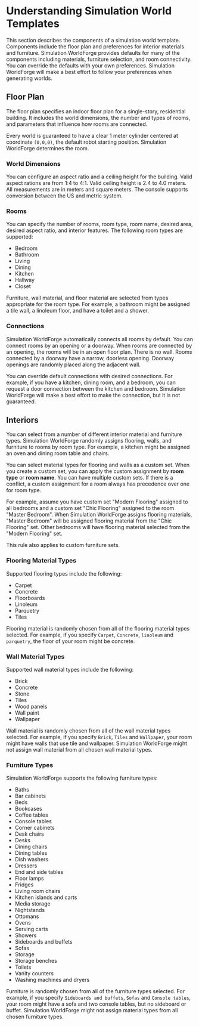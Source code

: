 # Understanding Simulation World Templates<a name="worlds-managing-simworld-templates-components"></a>

This section describes the components of a simulation world template\. Components include the floor plan and preferences for interior materials and furniture\. Simulation WorldForge provides defaults for many of the components including materials, furniture selection, and room connectivity\. You can override the defaults with your own preferences\. Simulation WorldForge will make a best effort to follow your preferences when generating worlds\. 

## Floor Plan<a name="worlds-managing-simworld-templates-components-floorplan"></a>

The floor plan specifies an indoor floor plan for a single\-story, residential building\. It includes the world dimensions, the number and types of rooms, and parameters that influence how rooms are connected\. 

Every world is guaranteed to have a clear 1 meter cylinder centered at coordinate `(0,0,0)`, the default robot starting position\. Simulation WorldForge determines the room\. 

### World Dimensions<a name="worlds-managing-simworld-templates-components-floorplan-worldims"></a>

You can configure an aspect ratio and a ceiling height for the building\. Valid aspect rations are from 1:4 to 4:1\. Valid ceiling height is 2\.4 to 4\.0 meters\. All measurements are in meters and square meters\. The console supports conversion between the US and metric system\. 

### Rooms<a name="worlds-managing-simworld-templates-components-floorplan-rooms"></a>

You can specify the number of rooms, room type, room name, desired area, desired aspect ratio, and interior features\. The following room types are supported: 
+ Bedroom
+ Bathroom
+ Living
+ Dining
+ Kitchen
+ Hallway
+ Closet

Furniture, wall material, and floor material are selected from types appropriate for the room type\. For example, a bathroom might be assigned a tile wall, a linoleum floor, and have a toilet and a shower\. 

### Connections<a name="worlds-managing-simworld-templates-components-floorplan-connections"></a>

Simulation WorldForge automatically connects all rooms by default\. You can connect rooms by an opening or a doorway\. When rooms are connected by an opening, the rooms will be in an open floor plan\. There is no wall\. Rooms connected by a doorway have a narrow, doorless opening\. Doorway openings are randomly placed along the adjacent wall\. 

You can override default connections with desired connections\. For example, if you have a kitchen, dining room, and a bedroom, you can request a door connection between the kitchen and bedroom\. Simulation WorldForge will make a best effort to make the connection, but it is not guaranteed\. 

## Interiors<a name="worlds-managing-simworld-templates-components-interiors"></a>

You can select from a number of different interior material and furniture types\. Simulation WorldForge randomly assigns flooring, walls, and furniture to rooms by room type\. For example, a kitchen might be assigned an oven and dining room table and chairs\. 

You can select material types for flooring and walls as a custom set\. When you create a custom set, you can apply the custom assignment by **room type** or **room name**\. You can have multiple custom sets\. If there is a conflict, a custom assignment for a room always has precedence over one for room type\. 

For example, assume you have custom set "Modern Flooring" assigned to all bedrooms and a custom set "Chic Flooring" assigned to the room "Master Bedroom"\. When Simulation WorldForge assigns flooring materials, "Master Bedroom" will be assigned flooring material from the "Chic Flooring" set\. Other bedrooms will have flooring material selected from the "Modern Flooring" set\. 

This rule also applies to custom furniture sets\.

### Flooring Material Types<a name="worlds-managing-simworld-templates-components-interiors-flooring"></a>

Supported flooring types include the following: 
+ Carpet
+ Concrete
+ Floorboards
+ Linoleum
+ Parquetry
+ Tiles

Flooring material is randomly chosen from all of the flooring material types selected\. For example, if you specify `Carpet`, `Concrete`, `linoleum` and `parquetry`, the floor of your room might be concrete\. 

### Wall Material Types<a name="worlds-managing-simworld-templates-components-interiors-walls"></a>

Supported wall material types include the following: 
+ Brick
+ Concrete
+ Stone
+ Tiles
+ Wood panels
+ Wall paint
+ Wallpaper

Wall material is randomly chosen from all of the wall material types selected\. For example, if you specify `Brick`, `Tiles` and `Wallpaper`, your room might have walls that use tile and wallpaper\. Simulation WorldForge might not assign wall material from all chosen wall material types\. 

### Furniture Types<a name="worlds-managing-simworld-templates-components-interiors-furniture"></a>

Simulation WorldForge supports the following furniture types:
+ Baths
+ Bar cabinets
+ Beds
+ Bookcases
+ Coffee tables
+ Console tables
+ Corner cabinets
+ Desk chairs
+ Desks
+ Dining chairs
+ Dining tables
+ Dish washers
+ Dressers
+ End and side tables
+ Floor lamps
+ Fridges
+ Living room chairs
+ Kitchen islands and carts
+ Media storage
+ Nightstands
+ Ottomans
+ Ovens
+ Serving carts
+ Showers
+ Sideboards and buffets
+ Sofas
+ Storage
+ Storage benches
+ Toilets
+ Vanity counters
+ Washing machines and dryers

Furniture is randomly chosen from all of the furniture types selected\. For example, if you specify `Sideboards and buffets`, `Sofas` and `Console tables`, your room might have a sofa and two console tables, but no sideboard or buffet\. Simulation WorldForge might not assign material types from all chosen furniture types\. 